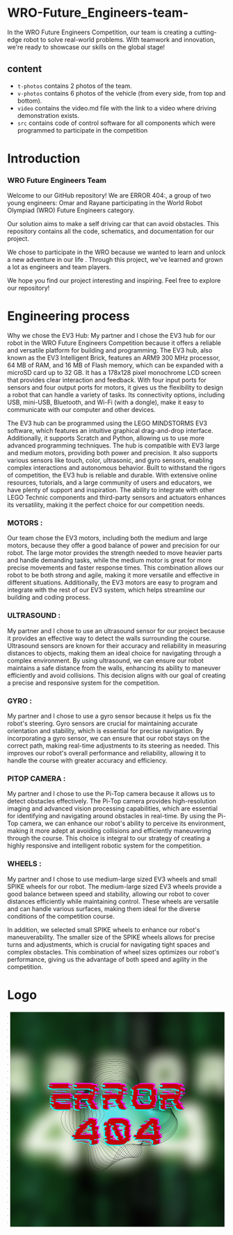 # WRO-Future_Engineers-team-
 In the WRO Future Engineers Competition, our team is creating a cutting-edge robot to solve real-world problems. With teamwork and innovation, we're ready to showcase our skills on the global stage!

## content
 * `t-photos` contains 2 photos of the team.
 * `v-photos`  contains 6 photos of the vehicle (from every side, from top and bottom).
 *  `video` contains the video.md file with the link to a video where driving demonstration exists.
 *   `src` contains code of control software for all components which were programmed to participate in the competition

# Introduction
### WRO Future Engineers Team 

  Welcome to our GitHub repository! We are ERROR 404:, a group of two young engineers: Omar and Rayane participating in the World Robot Olympiad (WRO) Future Engineers category.

Our solution aims to make a self driving car that can avoid obstacles. This repository contains all the code, schematics, and documentation for our project.

We chose to participate in the WRO because we wanted to learn and unlock a new adventure in our life . Through this project, we've learned and grown a lot as engineers and team players.

We hope you find our project interesting and inspiring. Feel free to explore our repository! 

# Engineering process

  Why we chose the EV3 Hub: My partner and I chose the EV3 hub for our robot in the WRO Future Engineers Competition because it offers a reliable and versatile platform for building and programming. The EV3 hub, also known as the EV3 Intelligent Brick, features an ARM9 300 MHz processor, 64 MB of RAM, and 16 MB of Flash memory, which can be expanded with a microSD card up to 32 GB. It has a 178x128 pixel monochrome LCD screen that provides clear interaction and feedback. With four input ports for sensors and four output ports for motors, it gives us the flexibility to design a robot that can handle a variety of tasks. Its connectivity options, including USB, mini-USB, Bluetooth, and Wi-Fi (with a dongle), make it easy to communicate with our computer and other devices.

  The EV3 hub can be programmed using the LEGO MINDSTORMS EV3 software, which features an intuitive graphical drag-and-drop interface. Additionally, it supports Scratch and Python, allowing us to use more advanced programming techniques. The hub is compatible with EV3 large and medium motors, providing both power and precision. It also supports various sensors like touch, color, ultrasonic, and gyro sensors, enabling complex interactions and autonomous behavior. Built to withstand the rigors of competition, the EV3 hub is reliable and durable. With extensive online resources, tutorials, and a large community of users and educators, we have plenty of support and inspiration. The ability to integrate with other LEGO Technic components and third-party sensors and actuators enhances its versatility, making it the perfect choice for our competition needs.


  ### MOTORS :
  Our team chose the EV3 motors, including both the medium and large motors, because they offer a good balance of power and precision for our robot. The large motor provides the strength needed to move heavier parts and handle demanding tasks, while the medium motor is great for more precise movements and faster response times. This combination allows our robot to be both strong and agile, making it more versatile and effective in different situations. Additionally, the EV3 motors are easy to program and integrate with the rest of our EV3 system, which helps streamline our building and coding process.
  
  ### ULTRASOUND : 
   My partner and I chose to use an ultrasound sensor for our project because it provides an effective way to detect the walls surrounding the course. Ultrasound sensors are known for their accuracy and reliability in measuring distances to objects, making them an ideal choice for navigating through a complex environment. By using ultrasound, we can ensure our robot maintains a safe distance from the walls, enhancing its ability to maneuver efficiently and avoid collisions. This decision aligns with our goal of creating a precise and responsive system for the competition.
  
 ### GYRO :
   My partner and I chose to use a gyro sensor because it helps us fix the robot's steering. Gyro sensors are crucial for maintaining accurate orientation and stability, which is essential for precise navigation. By incorporating a gyro sensor, we can ensure that our robot stays on the correct path, making real-time adjustments to its steering as needed. This improves our robot's overall performance and reliability, allowing it to handle the course with greater accuracy and efficiency.
  
  ### PITOP CAMERA :
   My partner and I chose to use the Pi-Top camera because it allows us to detect obstacles effectively. The Pi-Top camera provides high-resolution imaging and advanced vision processing capabilities, which are essential for identifying and navigating around obstacles in real-time. By using the Pi-Top camera, we can enhance our robot's ability to perceive its environment, making it more adept at avoiding collisions and efficiently maneuvering through the course. This choice is integral to our strategy of creating a highly responsive and intelligent robotic system for the competition.

  ### WHEELS : 
  My partner and I chose to use medium-large sized EV3 wheels and small SPIKE wheels for our robot. The medium-large sized EV3 wheels provide a good balance between speed and stability, allowing our robot to cover distances efficiently while maintaining control. These wheels are versatile and can handle various surfaces, making them ideal for the diverse conditions of the competition course.

In addition, we selected small SPIKE wheels to enhance our robot's maneuverability. The smaller size of the SPIKE wheels allows for precise turns and adjustments, which is crucial for navigating tight spaces and complex obstacles. This combination of wheel sizes optimizes our robot's performance, giving us the advantage of both speed and agility in the competition.

 # Logo
 ![logo 404](https://github.com/rayanb1/WRO-Future_Engineers-team-1/blob/main/Screenshot%202024-05-19%20125123.png)





 
